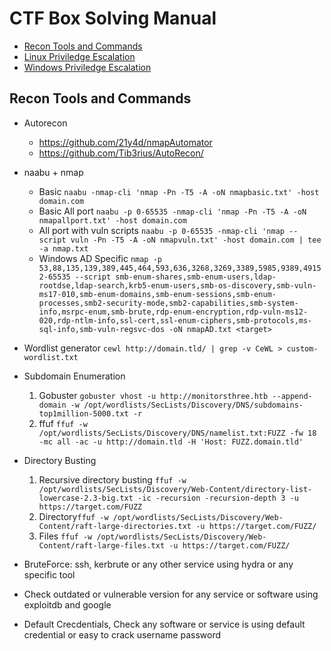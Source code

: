 
# CTF Box Solving Manual

- [Recon Tools and Commands](#recon-tools-and-commands)
- [Linux Priviledge Escalation](https://github.com/ZishanAdThandar/hacknotes)
- [Windows Priviledge Escalation](https://github.com/ZishanAdThandar/hacknotes)

## Recon Tools and Commands

- Autorecon
   - https://github.com/21y4d/nmapAutomator
   - https://github.com/Tib3rius/AutoRecon/
- naabu + nmap
   - Basic `naabu -nmap-cli 'nmap -Pn -T5 -A -oN nmapbasic.txt' -host domain.com`
   - Basic All port `naabu -p 0-65535 -nmap-cli 'nmap -Pn -T5 -A -oN nmapallport.txt' -host domain.com`
   - All port with vuln scripts `naabu -p 0-65535 -nmap-cli 'nmap --script vuln -Pn -T5 -A -oN nmapvuln.txt' -host domain.com | tee -a nmap.txt`
   - Windows AD Specific `nmap -p 53,88,135,139,389,445,464,593,636,3268,3269,3389,5985,9389,49152-65535 --script smb-enum-shares,smb-enum-users,ldap-rootdse,ldap-search,krb5-enum-users,smb-os-discovery,smb-vuln-ms17-010,smb-enum-domains,smb-enum-sessions,smb-enum-processes,smb2-security-mode,smb2-capabilities,smb-system-info,msrpc-enum,smb-brute,rdp-enum-encryption,rdp-vuln-ms12-020,rdp-ntlm-info,ssl-cert,ssl-enum-ciphers,smb-protocols,ms-sql-info,smb-vuln-regsvc-dos -oN nmapAD.txt <target> `

- Wordlist generator
   `cewl http://domain.tld/ | grep -v CeWL > custom-wordlist.txt`
- Subdomain Enumeration
   1. Gobuster ```gobuster vhost -u http://monitorsthree.htb --append-domain -w /opt/wordlists/SecLists/Discovery/DNS/subdomains-top1million-5000.txt -r```
   2. ffuf ```ffuf -w /opt/wordlists/SecLists/Discovery/DNS/namelist.txt:FUZZ -fw 18 -mc all -ac -u http://domain.tld -H 'Host: FUZZ.domain.tld'```
- Directory Busting
   1. Recursive directory busting `ffuf -w /opt/wordlists/SecLists/Discovery/Web-Content/directory-list-lowercase-2.3-big.txt -ic -recursion -recursion-depth 3 -u https://target.com/FUZZ`
   2. Directory`ffuf -w /opt/wordlists/SecLists/Discovery/Web-Content/raft-large-directories.txt -u https://target.com/FUZZ/`
   3. Files `ffuf -w /opt/wordlists/SecLists/Discovery/Web-Content/raft-large-files.txt -u https://target.com/FUZZ/`
- BruteForce: ssh, kerbrute or any other service using hydra or any specific tool
- Check outdated or vulnerable version for any service or software using exploitdb and google
- Default Crecdentials, Check any software or service is using default credential or easy to crack username password






